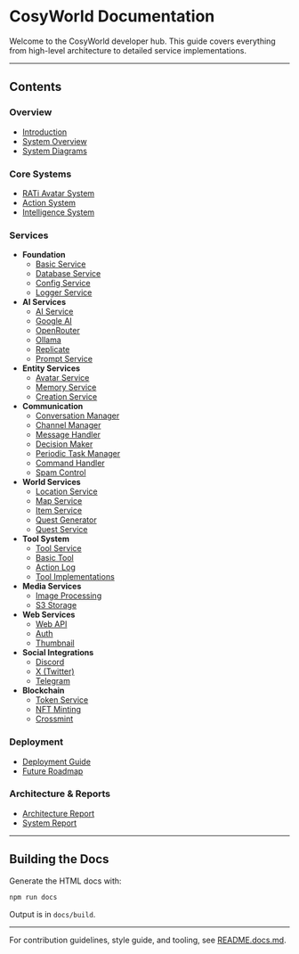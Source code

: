 # CosyWorld Documentation

Welcome to the CosyWorld developer hub. This guide covers everything from high-level architecture to detailed service implementations.

---

## Contents

### Overview
- [Introduction](overview/01-introduction.md)
- [System Overview](overview/02-system-overview.md)
- [System Diagrams](overview/03-system-diagram.md)

### Core Systems
- [RATi Avatar System](systems/06-rati-avatar-system.md)
- [Action System](systems/04-action-system.md)
- [Intelligence System](systems/05-intelligence-system.md)

### Services
- **Foundation**
  - [Basic Service](services/foundation/basicService.md)
  - [Database Service](services/foundation/databaseService.md)
  - [Config Service](services/foundation/configService.md)
  - [Logger Service](services/foundation/logger.md)
- **AI Services**
  - [AI Service](services/ai/aiService.md)
  - [Google AI](services/ai/googleAIService.md)
  - [OpenRouter](services/ai/openrouterAIService.md)
  - [Ollama](services/ai/ollamaService.md)
  - [Replicate](services/ai/replicateService.md)
  - [Prompt Service](services/ai/promptService.md)
- **Entity Services**
  - [Avatar Service](services/entity/avatarService.md)
  - [Memory Service](services/entity/memoryService.md)
  - [Creation Service](services/entity/creationService.md)
- **Communication**
  - [Conversation Manager](services/communication/conversationManager.md)
  - [Channel Manager](services/communication/channelManager.md)
  - [Message Handler](services/communication/messageHandler.md)
  - [Decision Maker](services/communication/decisionMaker.md)
  - [Periodic Task Manager](services/communication/periodicTaskManager.md)
  - [Command Handler](services/communication/commandHandler.md)
  - [Spam Control](services/communication/spamControlService.md)
- **World Services**
  - [Location Service](services/world/locationService.md)
  - [Map Service](services/world/mapService.md)
  - [Item Service](services/world/itemService.md)
  - [Quest Generator](services/world/questGeneratorService.md)
  - [Quest Service](services/world/questService.md)
- **Tool System**
  - [Tool Service](services/tools/toolService.md)
  - [Basic Tool](services/tools/basicTool.md)
  - [Action Log](services/tools/actionLog.md)
  - [Tool Implementations](services/tools/implementations.md)
- **Media Services**
  - [Image Processing](services/media/imageProcessingService.md)
  - [S3 Storage](services/media/s3Service.md)
- **Web Services**
  - [Web API](services/web/webService.md)
  - [Auth](services/web/authService.md)
  - [Thumbnail](services/web/thumbnailService.md)
- **Social Integrations**
  - [Discord](services/social/discord-integration.md)
  - [X (Twitter)](services/social/x-integration.md)
  - [Telegram](services/social/telegram-integration.md)
- **Blockchain**
  - [Token Service](services/blockchain/tokenService.md)
  - [NFT Minting](services/blockchain/nftMintService.md)
  - [Crossmint](services/blockchain/crossmintService.md)

### Deployment
- [Deployment Guide](deployment/07-deployment.md)
- [Future Roadmap](deployment/08-future-work.md)

### Architecture & Reports
- [Architecture Report](services/architecture-report.md)
- [System Report](../SYSTEM_REPORT.md)

---

## Building the Docs

Generate the HTML docs with:

```bash
npm run docs
```

Output is in `docs/build`.

---

For contribution guidelines, style guide, and tooling, see [README.docs.md](../README.docs.md).